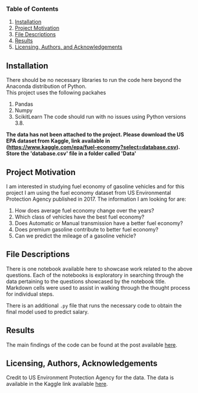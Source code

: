 
### Table of Contents

1. [Installation](#installation)
2. [Project Motivation](#motivation)
3. [File Descriptions](#files)
4. [Results](#results)
5. [Licensing, Authors, and Acknowledgements](#licensing)

## Installation <a name="installation"></a>

There should be no necessary libraries to run the code here beyond the Anaconda distribution of Python.  
This project uses the following packahes
1. Pandas
2. Numpy
3. ScikitLearn
The code should run with no issues using Python versions 3.8.

**The data has not been attached to the project. Please download the US EPA dataset from Kaggle, link available in (https://www.kaggle.com/epa/fuel-economy?select=database.csv). Store the 'database.csv' file in a folder called 'Data'**


## Project Motivation<a name="motivation"></a>

I am interested in studying fuel economy of gasoline vehicles and for this project I am using the fuel economy dataset from US Environmental Protection Agency published in 2017. The information I am looking for are:

1. How does average fuel economy change over the years?
2. Which class of vehicles have the best fuel economy?
2. Does Automatic or Manual transmission have a better fuel economy?
3. Does premium gasoline contribute to better fuel economy?
4. Can we predict the mileage of a gasoline vehicle?


## File Descriptions <a name="files"></a>


There is one notebook available here to showcase work related to the above questions.  Each of the notebooks is exploratory in searching through the data pertaining to the questions showcased by the notebook title.  Markdown cells were used to assist in walking through the thought process for individual steps.  

There is an additional `.py` file that runs the necessary code to obtain the final model used to predict salary.

## Results<a name="results"></a>

The main findings of the code can be found at the post available [here](https://sandheepsebastian.medium.com/study-of-gasoline-vehicles-fuel-economy-3bbba26ab2d0).

## Licensing, Authors, Acknowledgements<a name="licensing"></a>

Credit to US Environment Protection Agency for the data. The data is available in the Kaggle link available [here](https://www.kaggle.com/epa/fuel-economy?select=database.csv).


